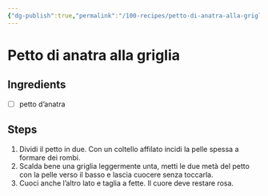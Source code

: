 ```yaml
---
{"dg-publish":true,"permalink":"/100-recipes/petto-di-anatra-alla-griglia/"}
---
```


# Petto di anatra alla griglia
## Ingredients
- [ ] petto d’anatra
## Steps
1. Dividi il petto in due. Con un coltello affilato incidi la pelle spessa a formare dei rombi.
2. Scalda bene una griglia leggermente unta, metti le due metà del petto con la pelle verso il basso e lascia cuocere senza toccarla.
3. Cuoci anche l’altro lato e taglia a fette. Il cuore deve restare rosa.